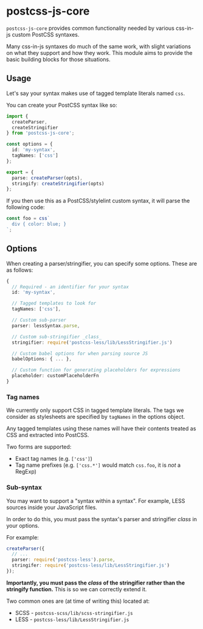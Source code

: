 # postcss-js-core

`postcss-js-core` provides common functionality needed by various css-in-js
custom PostCSS syntaxes.

Many css-in-js syntaxes do much of the same work, with slight variations on
what they support and how they work. This module aims to provide the basic
building blocks for those situations.

## Usage

Let's say your syntax makes use of tagged template literals named `css`.

You can create your PostCSS syntax like so:

```ts
import {
  createParser,
  createStringifier
} from 'postcss-js-core';

const options = {
  id: 'my-syntax',
  tagNames: ['css']
};

export = {
  parse: createParser(opts),
  stringify: createStringifier(opts)
};
```

If you then use this as a PostCSS/stylelint custom syntax, it will parse
the following code:

```ts
const foo = css`
  div { color: blue; }
`;
```

## Options

When creating a parser/stringifier, you can specify some options. These are
as follows:

```ts
{
  // Required - an identifier for your syntax
  id: 'my-syntax',

  // Tagged templates to look for
  tagNames: ['css'],

  // Custom sub-parser
  parser: lessSyntax.parse,

  // Custom sub-stringifier _class_
  stringifier: require('postcss-less/lib/LessStringifier.js')

  // Custom babel options for when parsing source JS
  babelOptions: { ... },

  // Custom function for generating placeholders for expressions
  placeholder: customPlaceholderFn
}
```

### Tag names

We currently only support CSS in tagged template literals. The tags we consider
as stylesheets are specified by `tagNames` in the options object.

Any tagged templates using these names will have their contents treated
as CSS and extracted into PostCSS.

Two forms are supported:

- Exact tag names (e.g. `['css']`)
- Tag name prefixes (e.g. `['css.*']` would match `css.foo`, it is _not_ a
RegExp)

### Sub-syntax

You may want to support a "syntax within a syntax". For example, LESS sources
inside your JavaScript files.

In order to do this, you must pass the syntax's parser and stringifier _class_
in your options.

For example:

```ts
createParser({
  // ...
  parser: require('postcss-less').parse,
  stringifer: require('postcss-less/lib/LessStringifier.js')
});
```

**Importantly, you must pass the _class_ of the stringifier rather than the
stringify function.** This is so we can correctly extend it.

Two common ones are (at time of writing this) located at:

* SCSS - `postcss-scss/lib/scss-stringifier.js`
* LESS - `postcss-less/lib/LessStringifier.js`
